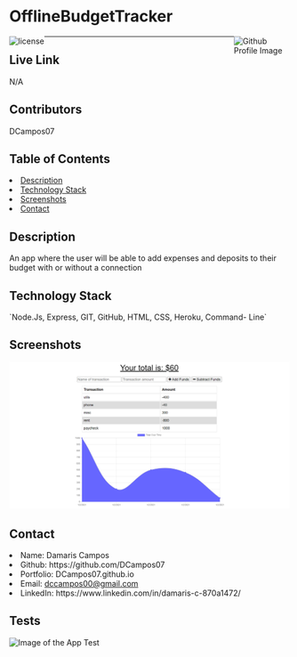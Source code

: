 # OfflineBudgetTracker
<img align="left" src="https://img.shields.io/badge/License-MIT-green" alt="license">
<img align="right" width="100" height="100" src="https://avatars0.githubusercontent.com/u/68753563?s=400&u=db8ed5c85d35601b1cace358ee79fa43b9f12676&v=4" alt="Github Profile Image"><hr>

## Live Link
N/A

## Contributors
DCampos07
    
## Table of Contents
<li><a href="#description">Description</a></li>  
<!-- <li><a href="#installation">Installation</a></li>  -->
<li><a href="#tech">Technology Stack</a></li> 
<!-- <li><a href="#usage">Usage</a></li>  -->
<li><a href="#screenshots">Screenshots</a></li> 
<li><a href="#contact">Contact</a></li> 
<!-- <li><a href="#tests">Tests</a></li>  -->
  
<h2 id= "description">Description</h2>
An app where the user will be able to add expenses and deposits to their budget with or without a connection

<!-- <h2 id= "installation">Installation</h2>
`npm i, nodemon` -->
    
<h2 id= "technology">Technology Stack</h2>
 `Node.Js, Express, GIT, GitHub, HTML, CSS, Heroku, Command- Line`
  
<!-- <h2 id= "usage">Usage</h2>
Use this to manage and maintain your company's database. -->
  
<h2 id= "screenshots">Screenshots</h2>

<img src="./public/images/screen.png" alt="photo of working app">


<h2 id= "contact">Contact</h2>
<li>Name: Damaris Campos</li> 
<li>Github: https://github.com/DCampos07</li> 
<li>Portfolio: DCampos07.github.io</li>
<li>Email: <a href="mailto:dccampos00@gmail.com" target="_blank">dccampos00@gmail.com</a></li> 
<li>LinkedIn: https://www.linkedin.com/in/damaris-c-870a1472/</li> 

    
<h2 id= "tests">Tests</h2>

![Image of the App Test](./public/images/budget.gif "gif of the application tests")

<!-- View the [User & Friends walkthrough video here.](https://drive.google.com/file/d/1pKuDDpCjFXYS8vo5ZYWKmn8jSJZ-cIWe/view)
 <br/>
View the [Thoughts & Reactions walkthrough video here.](https://drive.google.com/file/d/1JZ5KGrK6M1DqUaJ9z1q1XQ_CBd0IcoiA/view)  -->
